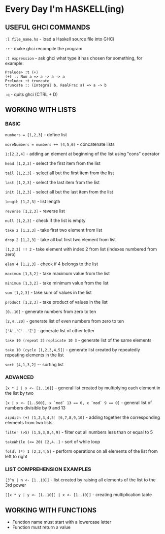 # Every Day I'm HASKELL(ing)

## USEFUL GHCI COMMANDS

```:l file_name.hs``` - load a Haskell source file into GHCi

```:r``` - make ghci recompile the program

```:t expression``` - ask ghci what type it has chosen for something, for example:

```
Prelude> :t (+)
(+) :: Num a => a -> a -> a
Prelude> :t truncate
truncate :: (Integral b, RealFrac a) => a -> b
```

```:q``` - quits ghci (CTRL + D)

## WORKING WITH LISTS

### BASIC

```numbers = [1,2,3]``` - define list

```moreNumbers = numbers ++ [4,5,6]``` - concatenate lists

```1:[2,3,4]``` - adding an element at beginning of the list using "cons" operator

```head [1,2,3]``` - select the first item from the list

```tail [1,2,3]``` - select all but the first item from the list

```last [1,2,3]``` - select the last item from the list

```init [1,2,3]``` - select all but the last item from the list

```length [1,2,3]``` - list length

```reverse [1,2,3]``` - reverse list

```null [1,2,3]``` - check if the list is empty

```take 2 [1,2,3]``` - take first two element from list

```drop 2 [1,2,3]``` - take all but first two element from list

```[1,2,3] !! 2``` - take element with index 2 from list (indexes numbered from zero)

```elem 4 [1,2,3]``` - check if 4 belongs to the list

```maximum [1,3,2]``` - take maximum value from the list

```minimum [1,3,2]``` - take minimum value from the list

```sum [1,2,3]``` - take sum of values in the list

```product [1,2,3]``` - take product of values in the list

```[0..10]``` - generate numbers from zero to ten

```[2,4..20]``` - generate list of even numbers from zero to ten

```['A','C'..'Z']``` - generate list of other letter

```take 10 (repeat 2)``` ```replicate 10 3``` - generate list of the same elements

```take 10 (cycle [1,2,3,4,5])``` - generate list created by repeatedly repeating elements in the list

```sort [4,1,3,2]``` -- sorting list

### ADVANCED

```[x * 2 | x <- [1..10]]``` - general list created by multiplying each element in the list by two

```[x | x <- [1..500], x `mod` 13 == 0, x `mod` 9 == 0]``` - general list of numbers divisible by 9 and 13

```zipWith (+) [1,2,3,4,5] [6,7,8,9,10]``` - adding together the corresponding elements from two lists

```filter (>5) [1,5,3,8,4,9]``` - filter out all numbers less than or equal to 5

```takeWhile (<= 20) [2,4..]``` - sort of while loop

```foldl (*) 1 [2,3,4,5]``` - perform operations on all elements of the list from left to right

### LIST COMPREHENSION EXAMPLES

```[3^n | n <- [1..10]]``` - list created by raising all elements of the list to the 3rd power

```[[x * y | y <- [1..10]] | x <- [1..10]]``` - creating multiplication table

## WORKING WITH FUNCTIONS

* Function name must start with a lowercase letter
* Function must return a value

